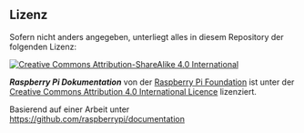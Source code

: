 ## Lizenz

Sofern nicht anders angegeben, unterliegt alles in diesem Repository der folgenden Lizenz:

[![Creative Commons Attribution-ShareAlike 4.0 International](https://licensebuttons.net/l/by-sa/4.0/88x31.png)](https://creativecommons.org/licenses/by-sa/4.0/ )

***Raspberry Pi Dokumentation*** von der [Raspberry Pi Foundation](https://www.raspberrypi.org/) ist unter der [Creative Commons Attribution 4.0 International Licence](https://creativecommons.org/licenses/by-sa/4.0/) lizenziert.

Basierend auf einer Arbeit unter https://github.com/raspberrypi/documentation